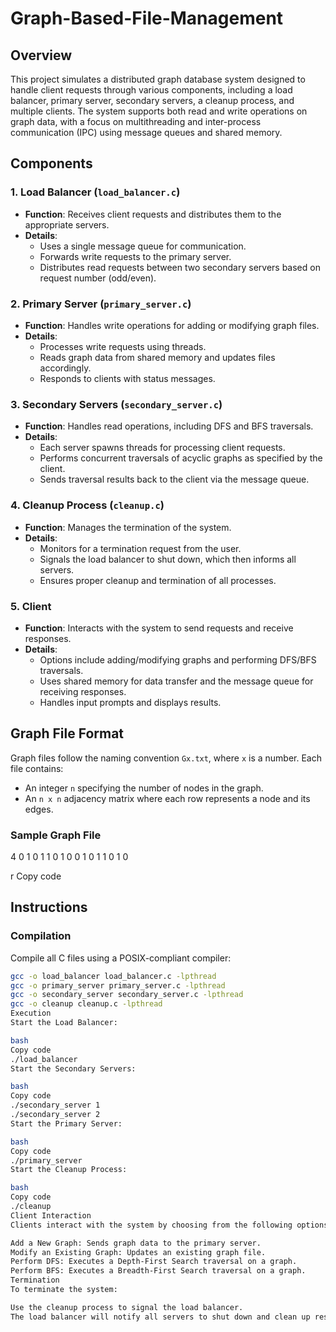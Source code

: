 # Graph-Based-File-Management

## Overview

This project simulates a distributed graph database system designed to handle client requests through various components, including a load balancer, primary server, secondary servers, a cleanup process, and multiple clients. The system supports both read and write operations on graph data, with a focus on multithreading and inter-process communication (IPC) using message queues and shared memory.

## Components

### 1. Load Balancer (`load_balancer.c`)

- **Function**: Receives client requests and distributes them to the appropriate servers.
- **Details**:
  - Uses a single message queue for communication.
  - Forwards write requests to the primary server.
  - Distributes read requests between two secondary servers based on request number (odd/even).

### 2. Primary Server (`primary_server.c`)

- **Function**: Handles write operations for adding or modifying graph files.
- **Details**:
  - Processes write requests using threads.
  - Reads graph data from shared memory and updates files accordingly.
  - Responds to clients with status messages.

### 3. Secondary Servers (`secondary_server.c`)

- **Function**: Handles read operations, including DFS and BFS traversals.
- **Details**:
  - Each server spawns threads for processing client requests.
  - Performs concurrent traversals of acyclic graphs as specified by the client.
  - Sends traversal results back to the client via the message queue.

### 4. Cleanup Process (`cleanup.c`)

- **Function**: Manages the termination of the system.
- **Details**:
  - Monitors for a termination request from the user.
  - Signals the load balancer to shut down, which then informs all servers.
  - Ensures proper cleanup and termination of all processes.

### 5. Client

- **Function**: Interacts with the system to send requests and receive responses.
- **Details**:
  - Options include adding/modifying graphs and performing DFS/BFS traversals.
  - Uses shared memory for data transfer and the message queue for receiving responses.
  - Handles input prompts and displays results.

## Graph File Format

Graph files follow the naming convention `Gx.txt`, where `x` is a number. Each file contains:
- An integer `n` specifying the number of nodes in the graph.
- An `n x n` adjacency matrix where each row represents a node and its edges.

### Sample Graph File

4
0 1 0 1
1 0 1 0
0 1 0 1
1 0 1 0

r
Copy code

## Instructions

### Compilation

Compile all C files using a POSIX-compliant compiler:

```bash
gcc -o load_balancer load_balancer.c -lpthread
gcc -o primary_server primary_server.c -lpthread
gcc -o secondary_server secondary_server.c -lpthread
gcc -o cleanup cleanup.c -lpthread
Execution
Start the Load Balancer:

bash
Copy code
./load_balancer
Start the Secondary Servers:

bash
Copy code
./secondary_server 1
./secondary_server 2
Start the Primary Server:

bash
Copy code
./primary_server
Start the Cleanup Process:

bash
Copy code
./cleanup
Client Interaction
Clients interact with the system by choosing from the following options:

Add a New Graph: Sends graph data to the primary server.
Modify an Existing Graph: Updates an existing graph file.
Perform DFS: Executes a Depth-First Search traversal on a graph.
Perform BFS: Executes a Breadth-First Search traversal on a graph.
Termination
To terminate the system:

Use the cleanup process to signal the load balancer.
The load balancer will notify all servers to shut down and clean up resources.
